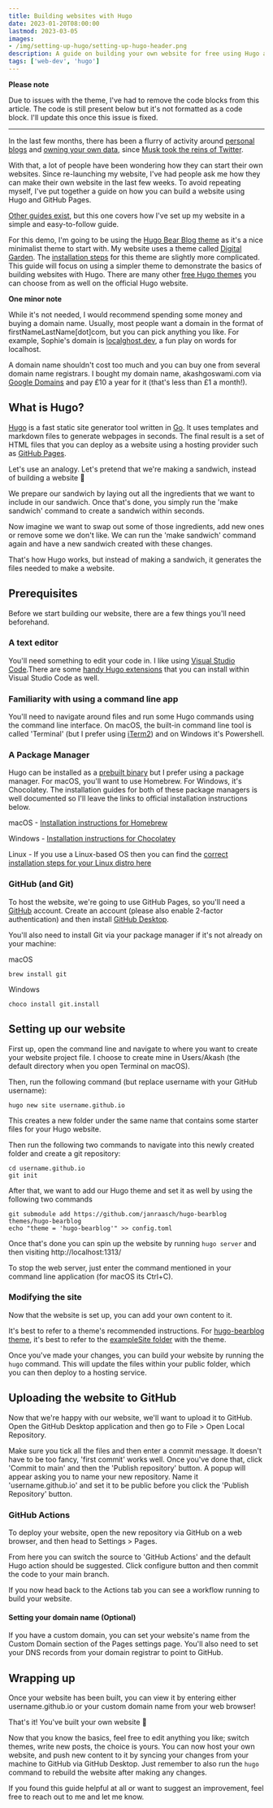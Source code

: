 ```yaml
---
title: Building websites with Hugo
date: 2023-01-20T08:00:00
lastmod: 2023-03-05
images: 
- /img/setting-up-hugo/setting-up-hugo-header.png
description: A guide on building your own website for free using Hugo and Github Pages.
tags: ['web-dev', 'hugo']
---
```


**Please note**

Due to issues with the theme, I've had to remove the code blocks from this article. The code is still present below but it's not formatted as a code block. I'll update this once this issue is fixed.

---

In the last few months, there has been a flurry of activity around [personal blogs](https://www.theverge.com/23513418/bring-back-personal-blogging) and [owning your own data](https://www.brycewray.com/posts/2022/11/own-your-stuff/), since [Musk took the reins of Twitter](https://www.theverge.com/23551060/elon-musk-twitter-takeover-layoffs-workplace-salute-emoji).

With that, a lot of people have been wondering how they can start their own websites. Since re-launching my website, I've had people ask me how they can make their own website in the last few weeks. To avoid repeating myself, I've put together a guide on how you can build a website using Hugo and GitHub Pages.

[Other guides exist](https://kinsta.com/blog/hugo-static-site/), but this one covers how I've set up my website in a simple and easy-to-follow guide.

For this demo, I'm going to be using the [Hugo Bear Blog theme](https://github.com/janraasch/hugo-bearblog) as it's a nice minimalist theme to start with. My website uses a theme called [Digital Garden](https://github.com/apvarun/digital-garden-hugo-theme). The [installation steps](https://digital-garden-hugo-theme.vercel.app/articles/installation/) for this theme are slightly more complicated. This guide will focus on using a simpler theme to demonstrate the basics of building websites with Hugo. There are many other [free Hugo themes](https://themes.gohugo.io/) you can choose from as well on the official Hugo website. 

**One minor note**

While it's not needed, I would recommend spending some money and buying a domain name. Usually, most people want a domain in the format of firstNameLastName[dot]com, but you can pick anything you like. For example, Sophie's domain is [localghost.dev](https://localghost.dev/), a fun play on words for localhost. 

A domain name shouldn't cost too much and you can buy one from several domain name registrars. I bought my domain name, akashgoswami.com via [Google Domains](https://domains.google/) and pay £10 a year for it (that's less than £1 a month!).

## What is Hugo?
[Hugo](https://gohugo.io/) is a fast static site generator tool written in [Go](https://go.dev/). It uses templates and markdown files to generate webpages in seconds. The final result is a set of HTML files that you can deploy as a website using a hosting provider such as [GitHub Pages](https://pages.github.com/).

Let's use an analogy. Let's pretend that we're making a sandwich, instead of building a website 🥪

We prepare our sandwich by laying out all the ingredients that we want to include in our sandwich. Once that's done, you simply run the 'make sandwich' command to create a sandwich within seconds.

Now imagine we want to swap out some of those ingredients, add new ones or remove some we don't like. We can run the 'make sandwich' command again and have a new sandwich created with these changes.

That's how Hugo works, but instead of making a sandwich, it generates the files needed to make a website.

## Prerequisites

Before we start building our website, there are a few things you'll need beforehand.

### A text editor

You'll need something to edit your code in. I like using [Visual Studio Code](https://code.visualstudio.com/).There are some [handy Hugo extensions](https://gohugo.io/tools/editors/#visual-studio-code) that you can install within Visual Studio Code as well.

### Familiarity with using a command line app

You'll need to navigate around files and run some Hugo commands using the command line interface. On macOS, the built-in command line tool is called 'Terminal' (but I prefer using [iTerm2](https://iterm2.com/)) and on Windows it's Powershell. 

### A Package Manager

Hugo can be installed as a [prebuilt binary](https://gohugo.io/installation/) but I prefer using a package manager. For macOS, you'll want to use Homebrew. For Windows, it's Chocolatey. The installation guides for both of these package managers is well documented so I'll leave the links to official installation instructions below.

macOS - [Installation instructions for Homebrew](https://brew.sh/)

Windows - [Installation instructions for Chocolatey](https://chocolatey.org/install)

Linux - If you use a Linux-based OS then you can find the [correct installation steps for your Linux distro here](https://gohugo.io/installation/linux/)

### GitHub (and Git)

To host the website, we're going to use GitHub Pages, so you'll need a [GitHub](https://github.com/) account. Create an account (please also enable 2-factor authentication) and then install [GitHub Desktop](https://desktop.github.com/).

You'll also need to install Git via your package manager if it's not already on your machine:

macOS

```
brew install git
```

Windows

```
choco install git.install
```

## Setting up our website

First up, open the command line and navigate to where you want to create your website project file. I choose to create mine in Users/Akash (the default directory when you open Terminal on macOS). 

Then, run the following command (but replace username with your GitHub username):

```
hugo new site username.github.io
```

This creates a new folder under the same name that contains some starter files for your Hugo website.

Then run the following two commands to navigate into this newly created folder and create a git repository:

```
cd username.github.io
git init
```

After that, we want to add our Hugo theme and set it as well by using the following two commands

```
git submodule add https://github.com/janraasch/hugo-bearblog themes/hugo-bearblog
echo "theme = 'hugo-bearblog'" >> config.toml
```

Once that's done you can spin up the website by running `hugo server` and then visiting http://localhost:1313/

To stop the web server, just enter the command mentioned in your command line application (for macOS its Ctrl+C).

### Modifying the site

Now that the website is set up, you can add your own content to it. 

It's best to refer to a theme's recommended instructions. For [hugo-bearblog theme](https://github.com/janraasch/hugo-bearblog/), it's best to refer to the [exampleSite folder](https://github.com/janraasch/hugo-bearblog/tree/master/exampleSite) with the theme.

Once you've made your changes, you can build your website by running the `hugo` command. This will update the files within your public folder, which you can then deploy to a hosting service.

## Uploading the website to GitHub

Now that we're happy with our website, we'll want to upload it to GitHub. Open the GitHub Desktop application and then go to File > Open Local Repository. 

Make sure you tick all the files and then enter a commit message. It doesn't have to be too fancy, 'first commit' works well. Once you've done that, click 'Commit to main' and then the 'Publish repository' button. A popup will appear asking you to name your new repository. Name it 'username.github.io' and set it to be public before you click the 'Publish Repository' button.

### GitHub Actions

To deploy your website, open the new repository via GitHub on a web browser, and then head to Settings > Pages. 

From here you can switch the source to 'GitHub Actions' and the default Hugo action should be suggested. Click configure button and then commit the code to your main branch.

If you now head back to the Actions tab you can see a workflow running to build your website.

#### Setting your domain name (Optional)

If you have a custom domain, you can set your website's name from the Custom Domain section of the Pages settings page. You'll also need to set your DNS records from your domain registrar to point to GitHub. 

## Wrapping up

Once your website has been built, you can view it by entering either username.github.io or your custom domain name from your web browser!

That's it! You've built your own website 🎉

Now that you know the basics, feel free to edit anything you like; switch themes, write new posts, the choice is yours. You can now host your own website, and push new content to it by syncing your changes from your machine to GitHub via GitHub Desktop. Just remember to also run the `hugo` command to rebuild the website after making any changes.

If you found this guide helpful at all or want to suggest an improvement, feel free to reach out to me and let me know.